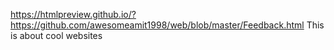 https://htmlpreview.github.io/?https://github.com/awesomeamit1998/web/blob/master/Feedback.html
This is about cool websites
